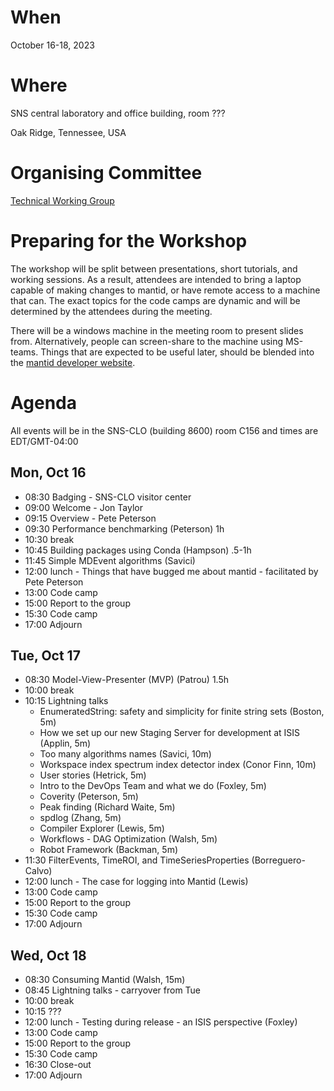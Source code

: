 When
====
October 16-18, 2023

Where
====
SNS central laboratory and office building, room ???

Oak Ridge, Tennessee, USA

Organising Committee
====================
[Technical Working Group](https://github.com/mantidproject/governance/tree/main/technical-working-group)

Preparing for the Workshop
==========================
The workshop will be split between presentations, short tutorials, and working sessions.
As a result, attendees are intended to bring a laptop capable of making changes to mantid, or have remote access to a machine that can.
The exact topics for the code camps are dynamic and will be determined by the attendees during the meeting.

There will be a windows machine in the meeting room to present slides from.
Alternatively, people can screen-share to the machine using MS-teams.
Things that are expected to be useful later, should be blended into the [mantid developer website](https://developer.mantidproject.org/).

Agenda
======
All events will be in the SNS-CLO (building 8600) room C156 and times are EDT/GMT-04:00

Mon, Oct 16
-----------
* 08:30 Badging - SNS-CLO visitor center
* 09:00 Welcome - Jon Taylor
* 09:15 Overview - Pete Peterson
* 09:30 Performance benchmarking (Peterson) 1h
* 10:30 break
* 10:45 Building packages using Conda (Hampson) .5-1h
* 11:45 Simple MDEvent algorithms (Savici)
* 12:00 lunch - Things that have bugged me about mantid - facilitated by Pete Peterson
* 13:00 Code camp
* 15:00 Report to the group
* 15:30 Code camp
* 17:00 Adjourn

Tue, Oct 17
-----------
* 08:30 Model-View-Presenter (MVP) (Patrou) 1.5h
* 10:00 break
* 10:15 Lightning talks
  * EnumeratedString: safety and simplicity for finite string sets (Boston, 5m)
  * How we set up our new Staging Server for development at ISIS (Applin, 5m)
  * Too many algorithms names (Savici, 10m)
  * Workspace index spectrum index detector index (Conor Finn, 10m)
  * User stories (Hetrick, 5m)
  * Intro to the DevOps Team and what we do (Foxley, 5m)
  * Coverity (Peterson, 5m)
  * Peak finding (Richard Waite, 5m)
  * spdlog (Zhang, 5m)
  * Compiler Explorer (Lewis, 5m)
  * Workflows - DAG Optimization (Walsh, 5m)
  * Robot Framework (Backman, 5m)
* 11:30 FilterEvents, TimeROI, and TimeSeriesProperties (Borreguero-Calvo)
* 12:00 lunch - The case for logging into Mantid (Lewis)
* 13:00 Code camp
* 15:00 Report to the group
* 15:30 Code camp
* 17:00 Adjourn

Wed, Oct 18
-----------
* 08:30 Consuming Mantid (Walsh, 15m)
* 08:45 Lightning talks - carryover from Tue
* 10:00 break
* 10:15 ???
* 12:00 lunch - Testing during release - an ISIS perspective (Foxley)
* 13:00 Code camp
* 15:00 Report to the group
* 15:30 Code camp
* 16:30 Close-out
* 17:00 Adjourn
